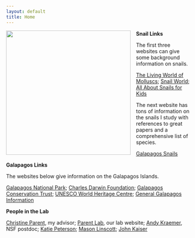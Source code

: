 ```yaml
---
layout: default
title: Home
---
```


<image style="float: left; margin: 0px 15px 15px 0px;"
src="https://cloud.githubusercontent.com/assets/14020037/10561228/14086d94-74d6-11e5-9eba-7163768207f3.JPG" width="340" />

**Snail Links**

The first three websites can give some background information on snails. 

[The Living World of Molluscs](http://molluscs.at/gastropoda/index.html);
[Snail World](http://www.snail-world.com/);
[All About Snails for Kids](http://www.kiddyhouse.com/Snails/)

The next website has tons of information on the snails I study with references to great papers and a comprehensive list of species.

[Galapagos Snails](https://galapagossnaillab.wordpress.com/)

**Galapagos Links**

The websites below give information on the Galapagos Islands.

[Galapagos National Park](http://www.galapagospark.org/);
[Charles Darwin Foundation](http://www.darwinfoundation.org/en/);
[Galapagos Conservation Trust](http://galapagosconservation.org.uk/);
[UNESCO World Heritage Centre](http://whc.unesco.org/en/list/1);
[General Galapagos Information](https://en.wikipedia.org/wiki/Gal%C3%A1pagos_Islands)

**People in the Lab**

[Christine Parent](http://www.uidaho.edu/sci/biology/faculty/christine-parent), my advisor; 
[Parent Lab](http://webpages.uidaho.edu/parentlab/Parent_lab/Parent_lab___Home.html), our lab website; 
[Andy Kraemer](https://andrewckraemer.wordpress.com/), NSF postdoc; 
[Katie Peterson](http://katielynnpeterson.weebly.com/); 
[Mason Linscott](http://mason-linscott.github.io/); 
[John Kaiser](http://johnathankaiser.weebly.com/)
